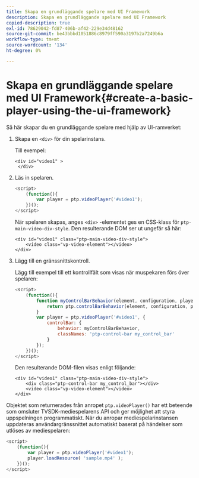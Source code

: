 ```yaml
---
title: Skapa en grundläggande spelare med UI Framework
description: Skapa en grundläggande spelare med UI Framework
copied-description: true
exl-id: 78629042-fd87-406b-af42-229e34d48162
source-git-commit: be43bbbd1051886c8979ff590a3197b2a7249b6a
workflow-type: tm+mt
source-wordcount: '134'
ht-degree: 0%

---
```


# Skapa en grundläggande spelare med UI Framework{#create-a-basic-player-using-the-ui-framework}

Så här skapar du en grundläggande spelare med hjälp av UI-ramverket:

1. Skapa en `<div>` för din spelarinstans.

   Till exempel:

   ```
   <div id="video1" > 
    </div>
   ```

1. Läs in spelaren.

   ```js
   <script> 
       (function(){ 
           var player = ptp.videoPlayer('#video1'); 
       })(); 
   </script>
   ```

   När spelaren skapas, anges `<div>` -elementet ges en CSS-klass för `ptp-main-video-div-style`. Den resulterande DOM ser ut ungefär så här:

   ```
   <div id="video1" class="ptp-main-video-div-style"> 
       <video class="vp-video-element"></video> 
   </div>
   ```

1. Lägg till en gränssnittskontroll.

   Lägg till exempel till ett kontrollfält som visas när muspekaren förs över spelaren:

   ```js
   <script> 
       (function(){ 
           function myControlBarBehavior(element, configuration, player) { 
               return ptp.controlBarBehavior(element, configuration, player); 
           } 
           var player = ptp.videoPlayer('#video1', { 
               controlBar: { 
                   behavior: myControlBarBehavior, 
                   classNames: 'ptp-control-bar my_control_bar' 
               } 
           }); 
       })(); 
   </script>
   ```

   Den resulterande DOM-filen visas enligt följande:

   ```
   <div id="video1" class="ptp-main-video-div-style"> 
       <div class="ptp-control-bar my_control_bar"></div> 
       <video class="vp-video-element"></video> 
   </div>
   ```

Objektet som returnerades från anropet `ptp.videoPlayer()` har ett beteende som omsluter TVSDK-mediespelarens API och ger möjlighet att styra uppspelningen programmatiskt. När du anropar mediespelarinstansen uppdateras användargränssnittet automatiskt baserat på händelser som utlöses av mediespelaren:

```js
<script> 
    (function(){ 
        var player = ptp.videoPlayer('#video1'); 
        player.loadResource( 'sample.mp4' ); 
    })(); 
</script>
```
